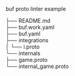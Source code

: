 buf proto linter example  


├── README.md                
├── buf.work.yaml            
├── buf.yaml                 
├── integrations             
│   └── i.proto              
└── internals                
    ├── game.proto           
    └── internal_game.proto  
